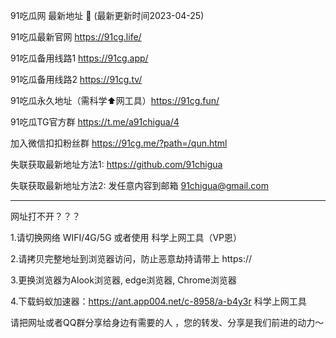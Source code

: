 91吃瓜网 最新地址 👋 (最新更新时间2023-04-25)

91吃瓜最新官网 https://91cg.life/

91吃瓜备用线路1 https://91cg.app/

91吃瓜备用线路2 https://91cg.tv/

91吃瓜永久地址（需科学⬆️网工具）https://91cg.fun/

91吃瓜TG官方群 https://t.me/a91chigua/4

加入微信扣扣粉丝群 https://91cg.me/?path=/qun.html

失联获取最新地址方法1: https://github.com/91chigua

失联获取最新地址方法2: 发任意内容到邮箱 91chigua@gmail.com

-------------

网址打不开？？？

1.请切换网络 WIFI/4G/5G 或者使用 科学上网工具（VP恩）

2.请拷贝完整地址到浏览器访问，防止恶意劫持请带上 https:// 

3.更换浏览器为Alook浏览器, edge浏览器, Chrome浏览器

4.下载蚂蚁加速器：https://ant.app004.net/c-8958/a-b4y3r 科学上网工具

请把网址或者QQ群分享给身边有需要的人 ，您的转发、分享是我们前进的动力～
